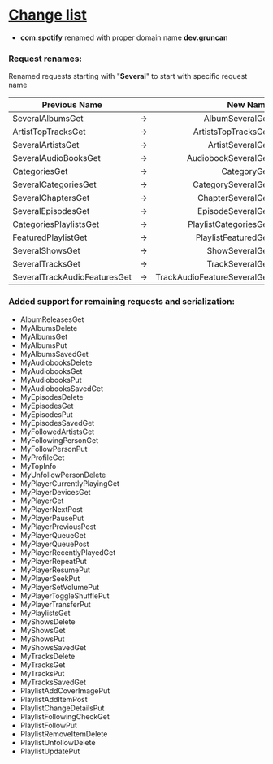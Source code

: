
# <u>Change list</u>
 - **com.spotify** renamed with proper domain name **dev.gruncan**

### Request renames:


Renamed requests starting with "**Several**" to start with specific request name

| Previous Name |           |                      New Name |
|---------------|:---------:|------------------------------:|
|SeveralAlbumsGet|  &#8594;  |               AlbumSeveralGet |
|ArtistTopTracksGet|  &#8594;  |           ArtistsTopTracksGet |
|SeveralArtistsGet|  &#8594;  |              ArtistSeveralGet |
|SeveralAudioBooksGet|  &#8594;  |           AudiobookSeveralGet |
|CategoriesGet|  &#8594;  |                   CategoryGet |
|SeveralCategoriesGet|  &#8594;  |            CategorySeveralGet |
|SeveralChaptersGet|  &#8594;  |             ChapterSeveralGet |
|SeveralEpisodesGet|  &#8594;  |             EpisodeSeveralGet |
|CategoriesPlaylistsGet|  &#8594;  |         PlaylistCategoriesGet |
|FeaturedPlaylistGet|  &#8594;  |           PlaylistFeaturedGet |
|SeveralShowsGet|  &#8594;  |                ShowSeveralGet |
|SeveralTracksGet|  &#8594;  |               TrackSeveralGet |
|SeveralTrackAudioFeaturesGet|  &#8594;  |   TrackAudioFeatureSeveralGet |




### Added support for remaining requests and serialization:

- AlbumReleasesGet
- MyAlbumsDelete
- MyAlbumsGet
- MyAlbumsPut
- MyAlbumsSavedGet
- MyAudiobooksDelete
- MyAudiobooksGet
- MyAudiobooksPut
- MyAudiobooksSavedGet
- MyEpisodesDelete
- MyEpisodesGet
- MyEpisodesPut
- MyEpisodesSavedGet
- MyFollowedArtistsGet
- MyFollowingPersonGet
- MyFollowPersonPut
- MyProfileGet
- MyTopInfo
- MyUnfollowPersonDelete
- MyPlayerCurrentlyPlayingGet
- MyPlayerDevicesGet
- MyPlayerGet
- MyPlayerNextPost
- MyPlayerPausePut
- MyPlayerPreviousPost
- MyPlayerQueueGet
- MyPlayerQueuePost
- MyPlayerRecentlyPlayedGet
- MyPlayerRepeatPut
- MyPlayerResumePut
- MyPlayerSeekPut
- MyPlayerSetVolumePut
- MyPlayerToggleShufflePut
- MyPlayerTransferPut
- MyPlaylistsGet
- MyShowsDelete
- MyShowsGet
- MyShowsPut
- MyShowsSavedGet
- MyTracksDelete
- MyTracksGet
- MyTracksPut
- MyTracksSavedGet
- PlaylistAddCoverImagePut
- PlaylistAddItemPost
- PlaylistChangeDetailsPut
- PlaylistFollowingCheckGet
- PlaylistFollowPut
- PlaylistRemoveItemDelete
- PlaylistUnfollowDelete
- PlaylistUpdatePut